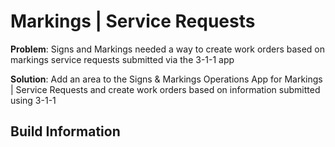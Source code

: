 # Markings | Service Requests

**Problem**: Signs and Markings needed a way to create work orders based on markings service requests submitted via the 3-1-1 app

**Solution**: Add an area to the Signs & Markings Operations App for Markings | Service Requests and create work orders based on information submitted using 3-1-1

## Build Information

